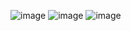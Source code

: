 
![image](https://github.com/user-attachments/assets/2e2636d8-accb-48ba-9740-693050696ba1)
![image](https://github.com/user-attachments/assets/51ce2674-51d2-45b8-bd0c-5e98f739980a)
![image](https://github.com/user-attachments/assets/d26877f8-9193-4e26-a363-8f02eaa6f45c)

